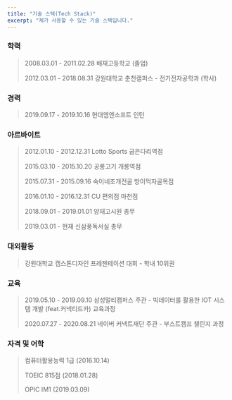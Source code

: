 ```yaml
---
title: "기술 스택(Tech Stack)"
excerpt: "제가 사용할 수 있는 기술 스택입니다."
---
```




### 학력

> 2008.03.01 - 2011.02.28  배재고등학교 (졸업)
>
> 2012.03.01 - 2018.08.31  강원대학교 춘천캠퍼스 - 전기전자공학과 (학사)



### 경력

> 2019.09.17 - 2019.10.16  현대엠엔소프트 인턴



### 아르바이트

> 2012.01.10 - 2012.12.31  Lotto Sports 굽은다리역점
>
> 2015.03.10 - 2015.10.20  공룡고기 개롱역점
>
> 2015.07.31 - 2015.09.16  숙이네조개전골 방이먹자골목점 
>
> 2016.01.10 - 2016.12.31  CU 편의점 마천점
>
> 2018.09.01 - 2019.01.01  양재고시원 총무
>
> 2019.03.01 - 현재  신삼풍독서실 총무



### 대외활동

> 강원대학교 캡스톤디자인 프레젠테이션 대회 - 학내 10위권



### 교육

> 2019.05.10 - 2019.09.10  삼성멀티캠퍼스 주관 - 빅데이터를 활용한 IOT 시스템 개발 (feat.커넥티드카) 교육과정
>
> 2020.07.27 - 2020.08.21  네이버 커넥트재단 주관 - 부스트캠프 챌린지 과정



### 자격 및 어학

> 컴퓨터활용능력 1급 (2016.10.14)
>
> TOEIC 815점 (2018.01.28)
>
> OPIC IM1 (2019.03.09)

